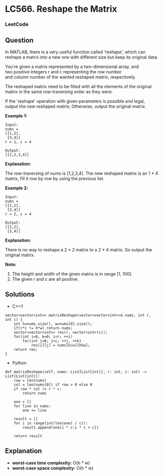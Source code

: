 # LC566. Reshape the Matrix

### LeetCode

## Question

In MATLAB, there is a very useful function called 'reshape', which can reshape a matrix into a new one with different size but keep its original data.

You're given a matrix represented by a two-dimensional array, and two positive integers r and c representing the row number and column number of the wanted reshaped matrix, respectively.

The reshaped matrix need to be filled with all the elements of the original matrix in the same row-traversing order as they were.

If the 'reshape' operation with given parameters is possible and legal, output the new reshaped matrix; Otherwise, output the original matrix.

**Example 1:**
```
Input: 
nums = 
[[1,2],
 [3,4]]
r = 1, c = 4
```

```
Output: 
[[1,2,3,4]]
```

**Explanation:**

The row-traversing of nums is [1,2,3,4]. The new reshaped matrix is an 1 * 4 matrix, fill it row by row by using the previous list.

**Example 2:**
```
Input: 
nums = 
[[1,2],
 [3,4]]
r = 2, c = 4
```

```
Output: 
[[1,2],
 [3,4]]
```

**Explanation:**

There is no way to reshape a 2 * 2 matrix to a 2 * 4 matrix. So output the original matrix.

**Note:**

1. The height and width of the given matrix is in range [1, 100].
2. The given r and c are all positive.

## Solutions

* C++1
```
vector<vector<int>> matrixReshape(vector<vector<int>>& nums, int r, int c) {
    int h=nums.size(), w=nums[0].size();
    if(r*c != h*w) return nums;
    vector<vector<int>> res(r, vector<int>(c));
    for(int i=0, k=0; i<r; ++i)
        for(int j=0; j<c; ++j, ++k)
            res[i][j] = nums[k/w][k%w];
    return res;
}
```

* Python
```
def matrixReshape(self, nums: List[List[int]], r: int, c: int) -> List[List[int]]:
    row = len(nums)
    col = len(nums[0]) if row > 0 else 0
    if row * col != r * c:
        return nums
    
    one = []
    for line in nums:
        one += line
        
    result = []
    for i in range(int(len(one) / c)):
        result.append(one[i * c:i * c + c])
    
    return result
```

## Explanation

- **worst-case time complexity:** O(h * w)
- **worst-case space complexity:** O(h * w)